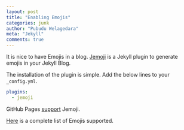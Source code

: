 ```yaml
---
layout: post
title: "Enabling Emojis"
categories: junk
author: "Pubudu Welagedara"
meta: "Jekyll"
comments: true
---
```


It is nice to have Emojis in a blog. [Jemoji][jemoji] is a Jekyll plugin to generate emojis in your Jekyll Blog. 

The installation of the plugin is simple. Add the below lines to your `_config.yml`.

```yaml
plugins:
  - jemoji
```

GitHub Pages [support][plugins] Jemoji. 

[Here][emojis] is a complete list of Emojis supported.

[jemoji]: https://github.com/jekyll/jemoji
[jekyll-plugins]: https://help.github.com/articles/adding-jekyll-plugins-to-a-github-pages-site/
[plugins]: https://pages.github.com/versions/
[emojis]: https://gist.github.com/rxaviers/7360908


